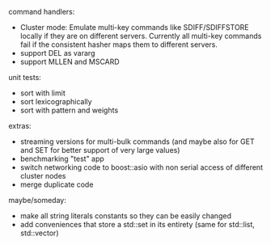 
command handlers:
- Cluster mode: Emulate multi-key commands like SDIFF/SDIFFSTORE locally if they are on different servers.
                Currently all multi-key commands fail if the consistent hasher maps them to different servers.
- support DEL as vararg
- support MLLEN and MSCARD

unit tests:
- sort with limit
- sort lexicographically
- sort with pattern and weights

extras:
- streaming versions for multi-bulk commands (and maybe also for GET and SET for better support of very large values)
- benchmarking "test" app
- switch networking code to boost::asio with non serial access of different cluster nodes
- merge duplicate code

maybe/someday:
- make all string literals constants so they can be easily changed
- add conveniences that store a std::set in its entirety (same for std::list, std::vector)
